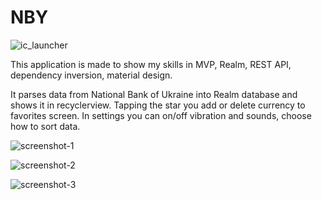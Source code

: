# NBY

![ic_launcher](https://cloud.githubusercontent.com/assets/21371936/23341279/f2313dcc-fc4c-11e6-9323-0bd0a13083ad.png)

This application is made to show my skills in MVP, Realm, REST API, dependency inversion, material design.

It parses data from National Bank of Ukraine into Realm database and shows it in recyclerview.
Tapping the star you add or delete currency to favorites screen.
In settings you can on/off vibration and sounds, choose how to sort data.

![screenshot-1](https://cloud.githubusercontent.com/assets/21371936/23341195/7de3c8b4-fc4b-11e6-9a0b-edf74f73aeb8.png)

![screenshot-2](https://cloud.githubusercontent.com/assets/21371936/23341194/7de3c436-fc4b-11e6-8f08-988702655e4d.png)

![screenshot-3](https://cloud.githubusercontent.com/assets/21371936/23341193/7de3a94c-fc4b-11e6-9fd0-5fb331aa1b78.png)

